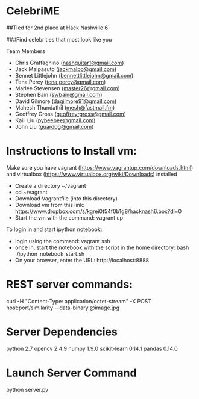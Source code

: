 CelebriME
========

##Tied for 2nd place at Hack Nashville 6

###Find celebrities that most look like you

Team Members
* Chris Graffagnino (nashguitar1@gmail.com)
* Jack Malpasuto (jackmalpo@gmail.com)
* Bennet Littlejohn (bennettlittlejohn@gmail.com)
* Tena Percy (tena.percy@gmail.com)
* Marlee Stevensen (master26@gmail.com)
* Stephen Bain (swbain@gmail.com)
* David Gilmore (dagilmore91@gmail.com)
* Mahesh Thundathil (mesh@fastmail.fm)
* Geoffrey Gross (geoffreyrgross@gmail.com)
* Kaili Liu (pybeebee@gmail.com)
* John Liu (guard0g@gmail.com)

Instructions to Install vm:
========
Make sure you have vagrant (https://www.vagrantup.com/downloads.html) and virtualbox  (https://www.virtualbox.org/wiki/Downloads) installed

* Create a directory ~/vagrant
* cd ~/vagrant
* Download Vagrantfile (into this directory)
* Download vm from this link:  https://www.dropbox.com/s/kgrei0t54f0b1g8/hacknash6.box?dl=0
* Start the vm with the command:  vagrant up

To login in and start ipython notebook:
* login using the command:  vagrant ssh
* once in, start the notebook with the script in the home directory:  bash ./ipython_notebook_start.sh
* On your browser, enter the URL: http://localhost:8888

REST server commands:
========
curl -H "Content-Type: application/octet-stream" -X POST host:port/similarity --data-binary @image.jpg

Server Dependencies
========
python 2.7
opencv 2.4.9
numpy 1.9.0
scikit-learn 0.14.1
pandas 0.14.0

Launch Server Command
========
python server.py
